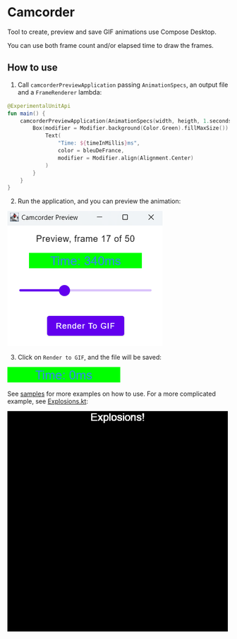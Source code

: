 # Camcorder
Tool to create, preview and save GIF animations use Compose Desktop.

You can use both frame count and/or elapsed time to draw the frames.

## How to use

1. Call `camcorderPreviewApplication` passing `AnimationSpecs`, an output file and a `FrameRenderer` lambda:

```kotlin
@ExperimentalUnitApi
fun main() {
    camcorderPreviewApplication(AnimationSpecs(width, heigth, 1.seconds), "timeCounter.gif") { frame, timeInMillis: Long ->
        Box(modifier = Modifier.background(Color.Green).fillMaxSize()) {
            Text(
                "Time: ${timeInMillis}ms",
                color = bleuDeFrance,
                modifier = Modifier.align(Alignment.Center)
            )
        }
    }
}
```

2. Run the application, and you can preview the animation:

![Preview](https://raw.githubusercontent.com/vitorhugods/Camcorder/main/media/preview.png)

3. Click on `Render to GIF`, and the file will be saved:

![Time-based sample](https://raw.githubusercontent.com/vitorhugods/Camcorder/main/media/timeCounter.gif)


See [samples](https://github.com/vitorhugods/Camcorder/tree/main/sample/src/jvmMain/kotlin) for more examples on how to use. For a more complicated example, see [Explosions.kt](https://github.com/vitorhugods/Camcorder/blob/main/sample/src/jvmMain/kotlin/Explosions.kt):

![Explosions sample](https://raw.githubusercontent.com/vitorhugods/Camcorder/main/media/explosions.gif)

